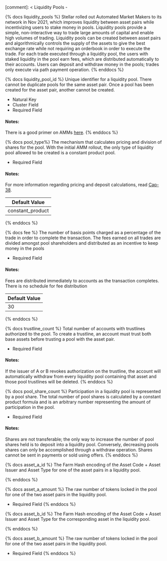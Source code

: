 [comment]: < Liquidity Pools -

{% docs liquidity_pools %}
Stellar rolled out Automated Market Makers to its network in Nov 2021, which improves liquidity between asset pairs while incentivizing users to stake money in pools.
Liquidity pools provide a simple, non-interactive way to trade large amounts of capital and enable high volumes of trading. Liquidity pools can be created between asset pairs and algorithmically controls the supply of the assets to give the best exchange rate while not requiring an orderbook in order to execute the trade. For each trade executed through a liquidity pool, the users with staked liquidity in the pool earn fees, which are distributed automatically to their accounts. Users can deposit and withdraw money in the pools; trades only execute via path payment operation.
{% enddocs %}

{% docs liquidity_pool_id %}
Unique identifier for a liquidity pool. There cannot be duplicate pools for the same asset pair. Once a pool has been created for the asset pair, another cannot be created.

- Natural Key
- Cluster Field
- Required Field

#### Notes:
There is a good primer on AMMs [here](https://developers.stellar.org/docs/glossary/liquidity-pool?q=glossary+liquidity+pool).
{% enddocs %}


{% docs pool_type%}
The mechanism that calculates pricing and division of shares for the pool. With the initial AMM rollout, the only type of liquidity pool allowed to be created is a constant product pool.

- Required Field

#### Notes:
For more information regarding pricing and deposit calculations, read [Cap-38](https://github.com/stellar/stellar-protocol/blob/master/core/cap-0038.md).

| Default Value    |
|------------------|
| constant_product |
{% enddocs %}

{% docs fee %}
The number of basis points charged as a percentage of the trade in order to complete the transaction. The fees earned on all trades are divided amongst pool shareholders and distributed as an incentive to keep money in the pools

- Required Field

#### Notes:
Fees are distributed immediately to accounts as the transaction completes. There is no schedule for fee distribution

| Default Value    |
|------------------|
| 30               |
{% enddocs %}

{% docs trustline_count %}
Total number of accounts with trustlines authorized to the pool. To create a trustline, an account must trust both base assets before trusting a pool with the asset pair.

- Required Field

#### Notes:
If the issuer of A or B revokes authorization on the trustline, the account will automatically withdraw from every liquidity pool containing that asset and those pool trustlines will be deleted.
{% enddocs %}

{% docs pool_share_count %}
Participation in a liquidity pool is represented by a pool share.
The total number of pool shares is calculated by a constant product formula and is an arbitrary number representing the amount of participation in the pool.

- Required Field

#### Notes:
Shares are not transferable; the only way to increase the number of pool shares held is to deposit into a liquidity pool. Conversely, decreasing pools shares can only be accomplished through a withdraw operation. Shares cannot be sent in payments or sold using offers.
{% enddocs %}

{% docs asset_a_id %}
The Farm Hash encoding of the Asset Code + Asset Issuer and Asset Type for one of the asset pairs in a liquidity pool. 

{% enddocs %}

{% docs asset_a_amount %}
The raw number of tokens locked in the pool for one of the two asset pairs in the liquidity pool.

- Required Field
{% enddocs %}

{% docs asset_b_id %}
The Farm Hash encoding of the Asset Code + Asset Issuer and Asset Type for the corresponding asset in the liquidity pool.

{% enddocs %}

{% docs asset_b_amount %}
The raw number of tokens locked in the pool for one of the two asset pairs in the liquidity pool.

- Required Field
{% enddocs %}
